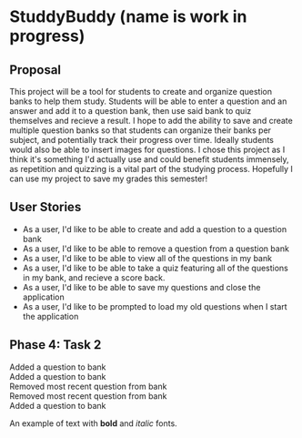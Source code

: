 # StuddyBuddy (name is work in progress)

## Proposal

This project will be a tool for students to create and organize question banks to help them study. Students will be able
to enter a question and an answer and add it to a question bank, then use said bank to quiz themselves and recieve a
result. I hope to add the ability to save and create multiple question banks so that students can organize their banks
per subject, and potentially track their progress over time. Ideally students would also be able to insert images for
questions. I chose this project as I think it's something I'd actually use and could benefit students immensely, as
repetition and quizzing is a vital part of the studying process. Hopefully I can use my project to save my grades this
semester!

## User Stories

- As a user, I'd like to be able to create and add a question to a question bank
- As a user, I'd like to be able to remove a question from a question bank
- As a user, I'd like to be able to view all of the questions in my bank
- As a user, I'd like to be able to take a quiz featuring all of the questions in my bank, and recieve a score back.
- As a user, I'd like to be able to save my questions and close the application
- As a user, I'd like to be prompted to load my old questions when I start the application

## Phase 4: Task 2

Added a question to bank \
Added a question to bank \
Removed most recent question from bank \
Removed most recent question from bank \
Added a question to bank 


An example of text with **bold** and *italic* fonts. 
